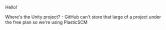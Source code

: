 Hello!

Where's the Unity project? - GitHub can't store that large of a project under the free plan so we're using PlasticSCM
